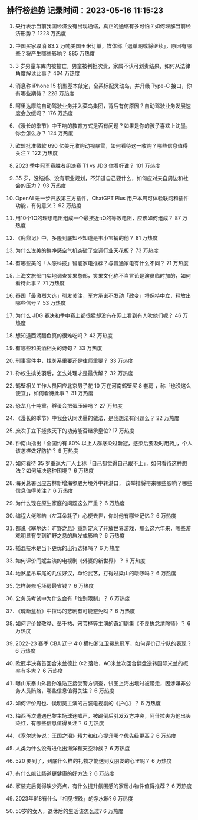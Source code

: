 
## 排行榜趋势 记录时间：2023-05-16 11:15:23
  
  1. 央行表示当前我国经济没有出现通缩，真正的通缩有多可怕？如何理解当前经济形势？ 1223 万热度
    
  2. 中国买家取消 83.2 万吨美国玉米订单，媒体称「退单潮或将继续」，原因有哪些？将产生哪些影响？ 885 万热度
    
  3. 3 岁男童车库内被撞亡，男童被判担次责，家属不认可划责结果，如何从法律角度解读此事？ 404 万热度
    
  4. 消息称 iPhone 15 机型基本敲定，全系标配灵动岛，并升级 Type-C 接口，你有哪些期待？ 228 万热度
    
  5. 阿里达摩院自动驾驶业务并入菜鸟集团，背后有何原因？自动驾驶业务发展速度会放缓吗？ 176 万热度
    
  6. 《漫长的季节》中王响的教育方式是否有问题？如果是你的孩子喜欢上沈墨，你会怎么办？ 124 万热度
    
  7. 欧盟批准微软 690 亿美元收购动视暴雪，如何看待这一收购？哪些信息值得关注？ 122 万热度
    
  8. 2023 季中冠军赛胜者组决赛 T1 vs JDG 你看好谁？ 101 万热度
    
  9. 35 岁，没结婚、没有职业规划，不知道自己要什么，如何应对来自周边和社会的压力？ 93 万热度
    
  10. OpenAI 进一步开放第三方插件，ChatGPT Plus 用户本周可体验联网和插件功能，有何意义？ 92 万热度
    
  11. 用10个1Ω的理想电阻组成一个最接近πΩ的等效电阻，应该如何组成？ 87 万热度
    
  12. 《鹿鼎记》中，多隆到底知不知道是韦小宝捅的他？ 81 万热度
    
  13. 为什么说美的鲜净感空气机突破了空调行业天花板？ 73 万热度
    
  14. 有哪些美的「人感科技」智能家电推荐？与普通家电有什么不同？ 71 万热度
    
  15. 上海文旅部门实地调查笑果总部，笑果文化称不当言论是演员临时加的，如何看待此事？ 71 万热度
    
  16. 泰国「最激烈大选」引发关注，军方承诺不发动「政变」将保持中立，释放出哪些信号？ 53 万热度
    
  17. 为什么 JDG 春决和季中赛上都很猛却没有在网上看到有人吹他们呢？ 46 万热度
    
  18. 想知道西湖醋鱼真的很难吃吗？ 42 万热度
    
  19. 有哪些和美酒相关的诗句？ 33 万热度
    
  20. 刑事案件中，找关系重要还是律师重要？ 33 万热度
    
  21. 孙权生擒关羽后，怎么处理才是最优解？ 32 万热度
    
  22. 鹤壁相关工作人员回应北京男子花 10 万在河南鹤壁买 8 套房 ，称「也没这么便宜」，如何看待此事？ 31 万热度
    
  23. 恐龙几十吨重，孵蛋会把蛋压碎吗？ 27 万热度
    
  24. 《漫长的季节》中我会认同沈墨的做法，是我想法有问题么？ 22 万热度
    
  25. 庶次子立下拯救天下的功劳能否继承皇位? 17 万热度
    
  26. 钟南山指出「全国约有 80% 以上人群感染过新冠，感染后要及时用药」，个人该怎样做好防护？ 9 万热度
    
  27. 如何看待 35 岁重返大厂人士称「自己都觉得自己跟不上」，如何看待这种想法？如何解决这种困境？ 6 万热度
    
  28. 海关总署回应吉林新增海参崴为境外中转港口， 该举措将带来哪些影响？哪些信息值得关注？ 6 万热度
    
  29. 为什么现在原生家庭的问题这么严重？ 6 万热度
    
  30. 编程大佬陈皓（左耳朵耗子）心梗去世，你对他有哪些记忆？ 6 万热度
    
  31. 都说《塞尔达：旷野之息》重新定义了开放世界游戏，那么这六年来，哪些游戏明显有受到旷野之息的启发或影响？ 6 万热度
    
  32. 插混技术是当下更优的出行选择吗？ 6 万热度
    
  33. 如何评价闫妮主演的电视剧《外婆的新世界》？ 6 万热度
    
  34. 地煞星吊车尾的几位好汉，单论武艺，打得过梁山的喽啰吗？ 6 万热度
    
  35. 怎样装修毛坯房最省钱？ 6 万热度
    
  36. 公务员考试中为什么会有「性别限制」？ 6 万热度
    
  37. 《魂断蓝桥》中拉玛的悲剧有可能避免吗？ 6 万热度
    
  38. 如何评价曾敬骅、彭千祐、宋芸桦等主演的奇幻剧集《不良执念清除师》？ 6 万热度
    
  39. 2022-23 赛季 CBA 辽宁 4:0 横扫浙江卫冕总冠军，如何评价辽宁队的表现？ 6 万热度
    
  40. 欧冠半决赛首回合米兰德比 0:2 落败，AC米兰次回合翻盘逆转国际米兰的概率有多大？ 6 万热度
    
  41. 曝山东泰山外援孙准浩正接受警方调查，试图上海出境时被带走，因涉嫌非公务人员贿赂，哪些信息值得关注？ 6 万热度
    
  42. 如何评价周也、侯明昊主演的古装电视剧的《护心》？ 6 万热度
    
  43. 梅西再次遭遇巴黎主场球迷嘘声，被踢倒后引发双方冲突，阿什拉夫为他出头染红，有哪些信息值得关注？ 6 万热度
    
  44. 《塞尔达传说：王国之泪》精力和红心提升哪个优先级更高？ 6 万热度
    
  45. 人类为什么没有进化出海洋和天空种族？ 6 万热度
    
  46. 520 要到了，到底什么样的礼物才能送到女朋友的心里呢？ 6 万热度
    
  47. 有什么能让肠道更健康的好方法？ 6 万热度
    
  48. 家装完后觉得缺少亮点，有什么提升氛围感的家居小物件值得推荐？ 6 万热度
    
  49. 2023年618有什么「相见恨晚」的净水器? 6 万热度
    
  50. 50岁的女人，退休后的生活该怎么过? 6 万热度
    